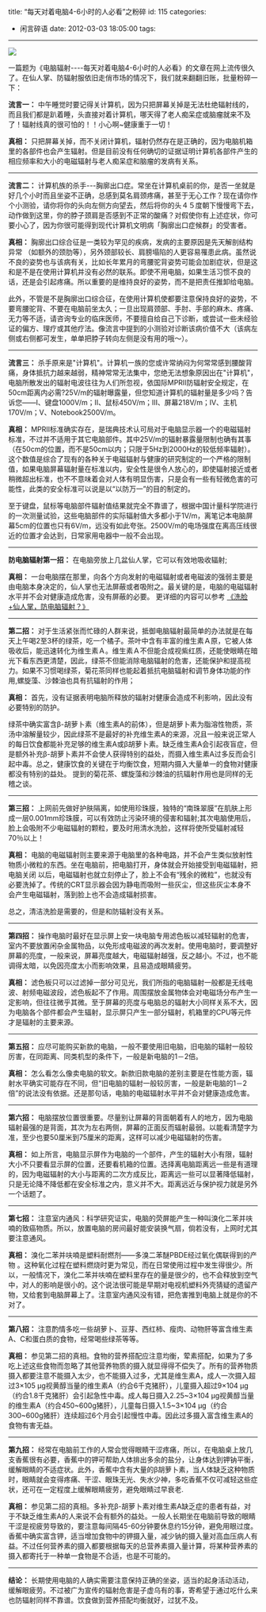 title: “每天对着电脑4-6小时的人必看”之粉碎
id: 115
categories:
  - 闲言碎语
date: 2012-03-03 18:05:00
tags:
---

![](http://m3.img.libdd.com/farm3/31/353F695357F76B3E2477BA1DEBE07A1F_260_196.JPEG)</img>

一篇题为《电脑辐射----每天对着电脑4-6小时的人必看》的文章在网上流传很久了。在仙人掌、防辐射服依旧走俏市场的情况下，我们就来翻翻旧账，批量粉碎一下：

**流言一：** 中午睡觉时要记得关计算机，因为只把屏幕关掉是无法杜绝辐射线的，而且我们都是趴着睡，头直接对着计算机，哪天得了老人痴呆症或脑瘤就来不及了！辐射线真的很可怕的！！小心啊~健康重于一切！

**真相：** 只把屏幕关掉，而不关闭计算机，辐射仍然存在是正确的，因为电脑机箱里的各部件也会产生辐射。但是目前没有任何确切的证据证明计算机各部件产生的相应频率和大小的电磁辐射与老人痴呆症和脑瘤的发病有关系。

* * *
</hr>

**流言二：** 计算机族的杀手---胸廓出口症。常坐在计算机桌前的你，是否一坐就是好几个小时而且坐姿不正确，总感到莫名肩颈疼痛，甚至于无心工作？现在请你作个小测验，请你将你的头向左侧方向望去，然后将你的头４５度朝下慢慢弯下去，动作做到这里，你的脖子颈肩是否感到不正常的酸痛？对假使你有上述症状，你可要小心了，因为你很可能得到现代计算机文明病「胸廓出口症候群」的受害者。

**真相：** 胸廓出口综合征是一类较为罕见的疾病，发病的主要原因是先天解剖结构异常 （如额外的颈肋等），另外颈部较长、肩膀塌陷的人更容易罹患此病。虽然说不良的姿势也与该病有关，比如长年累月的弯腰驼背姿势可能会加剧症状，但是这和是不是在使用计算机并没有必然的联系。即使不用电脑，如果生活习惯不良的话，还是会引起疼痛。所以重要的是维持良好的姿势，而不是把责任推卸给电脑。

此外，不管是不是胸廓出口综合征，在使用计算机使都要注意保持良好的姿势，不要弯腰驼背、不要在电脑前坐太久；一旦出现肩颈部、手肘、手部的麻木、疼痛、无力等不适，请咨询专业的临床医师，不要擅自给自己下诊断，或尝试一些未经验证的偏方、理疗或其他疗法。像流言中提到的小测验对诊断该病价值不大（该病左侧或右侧都可发生，单单把脖子转向左侧是没有用的哦～）。

* * *
</hr>

**流言三：** 杀手原来是&quot;计算机&quot;。计算机一族的您或许常纳闷为何常常感到腰酸背痛，身体抵抗力越来越弱，精神常常无法集中，您绝无法想象原因出在&quot;计算机&quot;，电脑所散发出的辐射电波往往为人们所忽视，依国际MPRⅡ防辐射安全规定，在50cm距离内必需?25V/m的辐射曝露量，但您知道计算机的辐射量是多少吗？告诉您——Ⅰ、键盘1000V/m；Ⅱ、鼠标450V/m；Ⅲ、屏幕218V/m；Ⅳ、主机170V/m；Ⅴ、Notebook2500V/m。

**真相：** MPRII标准确实存在，是瑞典技术认可局对于电脑显示器一个的电磁辐射标准，不过并不适用于其它电脑部件。其中25V/m的辐射暴露量限制也确有其事（在50cm的位置，而不是50cm以内；只限于5Hz到2000Hz的较低频率辐射）。这个数值是综合了现有的各种关于电磁辐射与健康的研究制定的一个严格的限制值，如果电脑屏幕辐射量在标准以内，安全性是很令人放心的，即使辐射接近或者稍微超出标准，也不不意味着会对人体有明显伤害，只是会有一些有轻微危害的可能性，此类的安全标准可以说是以“以防万一”的目的制定的。

至于键盘，鼠标等电脑部件辐射值结果就完全不靠谱了，根据中国计量科学院进行的一次测量试验，这些电脑部件的实际辐射值大多都小于1V/m，离笔记本电脑屏幕5cm的位置也只有6V/m，远没有如此夸张。2500V/m的电场强度在离高压线很近的位置才会达到，日常家用电器中一般不会出现。

* * *
</hr>

**防电脑辐射第一招：** 在电脑旁放上几盆仙人掌，它可以有效地吸收辐射;

**真相：** 一台电脑摆在那里，向各个方向发射的电磁辐射或者电磁波的强弱主要是由电脑本身决定的，仙人掌也无法屏蔽或者吸附之。最关键的是，电脑的电磁辐射水平并不会对健康造成危害，没有屏蔽的必要。 更详细的内容可以参考 [《洗脸+仙人掌，防电脑辐射？》](http://www.guokr.com/article/6606/)

* * *
</hr>

**第二招：** 对于生活紧张而忙碌的人群来说，抵御电脑辐射最简单的办法就是在每天上午喝2至3杯的绿茶，吃一个橘子。茶叶中含有丰富的维生素Ａ原，它被人体吸收后，能迅速转化为维生素Ａ。维生素Ａ不但能合成视紫红质，还能使眼睛在暗光下看东西更清楚，因此，绿茶不但能消除电脑辐射的危害，还能保护和提高视力。如果不习惯喝绿茶，菊花茶同样也能起着抵抗电脑辐射和调节身体功能的作用,螺旋藻、沙棘油也具有抗辐射的作用；

**真相：** 首先，没有证据表明电脑所释放的辐射对健康会造成不利影响，因此没有必要特别的防护。

绿茶中确实富含β-胡萝卜素（维生素A的前体），但是胡萝卜素为脂溶性物质，茶汤中溶解量较少，因此绿茶不是最好的补充维生素A的来源，况且一般来说正常人的每日饮食都能补充足够的维生素A或β胡萝卜素。缺乏维生素A会引起夜盲症，但是额外补充β-胡萝卜素并不会使人获得特别的益处，而摄入维生素A过多反而会引起中毒。总之，健康饮食的关键在于均衡饮食，短期内摄入大量单一的食物对健康都没有特别的益处。 提到的菊花茶、螺旋藻和沙棘油的抗辐射作用也是同样的无稽之谈。

* * *
</hr>

**第三招：** 上网前先做好护肤隔离，如使用珍珠膜，独特的“南珠翠膜”在肌肤上形成一层0.001mm珍珠膜，可以有效防止污染环境的侵害和辐射;其次电脑使用后，脸上会吸附不少电磁辐射的颗粒，要及时用清水洗脸，这样将使所受辐射减轻70％以上！

**真相：** 电脑的电磁辐射则主要来源于电脑里的各种电路，并不会产生类似放射性物质小微粒的东西。坐在电脑前，把电脑打开，身体就会开始接受到电磁辐射，把电脑关闭 以后，电磁辐射也就立刻停止了，脸上不会有“残余的微粒”，也就没有必要洗掉了。传统的CRT显示器会因为静电而吸附一些灰尘，但这些灰尘本身不会产生电磁辐射，落到脸上也不会造成辐射损害。

总之，清洁洗脸是需要的，但是和防辐射没有关系。

* * *
</hr>

**第四招：** 操作电脑时最好在显示屏上安一块电脑专用滤色板以减轻辐射的危害，室内不要放置闲杂金属物品，以免形成电磁波的再次发射。使用电脑时，要调整好屏幕的亮度，一般来说，屏幕亮度越大，电磁辐射越强，反之越小。不过，也不能调得太暗，以免因亮度太小而影响效果，且易造成眼睛疲劳。

**真相：** 滤色板只可以过滤掉一部分可见光，我们所指的电脑辐射一般都是无线电波、射频电磁波段，滤色板起不了作用。周围摆放金属物体会对电磁场分布产生一定影响，但往往微乎其微。至于屏幕的亮度与电脑总的辐射大小同样关系不大，因为电脑各个部件都会产生辐射，显示屏只产生一部分辐射，机箱里的CPU等元件才是辐射的主要来源。

* * *
</hr>

**第五招：** 应尽可能购买新款的电脑，一般不要使用旧电脑，旧电脑的辐射一般较厉害，在同距离、同类机型的条件下，一般是新电脑的1－2倍。

**真相：** 怎么看怎么像卖电脑的软文。新款旧款电脑的差别主要是在性能方面，辐射水平确实可能存在不同，但“旧电脑的辐射一般较厉害，一般是新电脑的1－2倍”的说法没有依据。还是那句话，电脑的电磁辐射水平并不会对健康造成危害。

* * *
</hr>

**第六招：** 电脑摆放位置很重要。尽量别让屏幕的背面朝着有人的地方，因为电脑辐射最强的是背面，其次为左右两侧，屏幕的正面反而辐射最弱。以能看清楚字为准，至少也要50厘米到75厘米的距离，这样可以减少电磁辐射的伤害。

**真相：** 如上所言，电脑显示屏作为电脑的一个部件，产生的辐射大小有限，辐射大小不只要看显示屏的位置，还要看机箱的位置。选择离电脑距离远一些是有道理的，因为电磁辐射的大小与距离的二次方成反比，距离远一些可以显著降低辐射，只是无论降不降低都在安全标准之内，意义并不大。距离远近与保护视力就是另外一个话题了。

* * *
</hr>

**第七招：** 注意室内通风：科学研究证实，电脑的荧屏能产生一种叫溴化二苯并呋喃的致癌物质。所以，放置电脑的房间最好能安装换气扇，倘若没有，上网时尤其要注意通风。

**真相：** 溴化二苯并呋喃是塑料耐燃剂——多溴二苯醚PBDE经过氧化偶联得到的产物 。这种氧化过程在塑料燃烧时更为常见，而在日常使用过程中发生得很少。所以，一般情况下，溴化二苯并呋喃在塑料里存在的量是很少的，也不会释放到空气中，对人的影响是很小的。这个说法很可能是早期对电视机塑料外壳猜疑的遗留产物，又给套到电脑屏幕上了。注意室内通风没有错，把危害推到电脑上就是你的不对了。

* * *
</hr>

**第八招：** 注意酌情多吃一些胡萝卜、豆芽、西红柿、瘦肉、动物肝等富含维生素A、C和蛋白质的食物，经常喝些绿茶等等。

**真相：** 参见第二招的真相。食物的营养搭配应注意均衡，荤素搭配，如果为了多吃上述这些食物而忽略了其他营养物质的摄入就显得得不偿失了。所有的营养物质摄入都要注意不能摄入太少，也不能摄入过多，尤其是维生素A，成人一次摄入超过3&times;105 μg视黄醇当量的维生素A（约合6千克猪肝），儿童摄入超过9&times;104 μg（约合1.8千克猪肝）会引起急性中毒。成人每日摄入2.25~3&times;104 μg视黄醇当量的维生素A（约合450~600g猪肝），儿童每日摄入1.5~3&times;104 μg（约合300~600g猪肝）连续超过6个月会引起慢性中毒。因此过多摄入富含维生素A的食物有害无益。

* * *
</hr>

**第九招：** 经常在电脑前工作的人常会觉得眼睛干涩疼痛，所以，在电脑桌上放几支香蕉很有必要，香蕉中的钾可帮助人体排出多余的盐分，让身体达到钾钠平衡，缓解眼睛的不适症状。此外，香蕉中含有大量的β胡萝卜素，当人体缺乏这种物质时，眼睛就会变得疼痛、干涩、眼珠无光、失水少神，多吃香蕉不仅可减轻这些症状，还可在一定程度上缓解眼睛疲劳，避免眼睛过早衰老.

**真相：** 参见第二招的真相。多补充β-胡萝卜素对维生素A缺乏症的患者有益，对于不缺乏维生素A的人来说不会有额外的益处。一般人长期坐在电脑前导致的眼睛干涩是视疲劳导致的，要注意每间隔45-60分钟要休息约15分钟，避免用眼过度。香蕉中确实富含钾，适当增加食物中的钾摄入量，减少钠的摄入量对高血压病人有益。不过任何营养素的摄入都要根据每天的总营养素摄入量计算，将某种营养素的摄入都寄托于一种单一食物是不合适，也是不可能的。

* * *
</hr>

**结论：** 长期使用电脑的人确实需要注意保持正确的坐姿，适当的起身活动活动，缓解眼疲劳。不过被广为宣传的辐射危害是子虚乌有的事，寄希望于通过吃什么来也防辐射同样不靠谱。饮食做到营养搭配均衡就好，过犹不及。